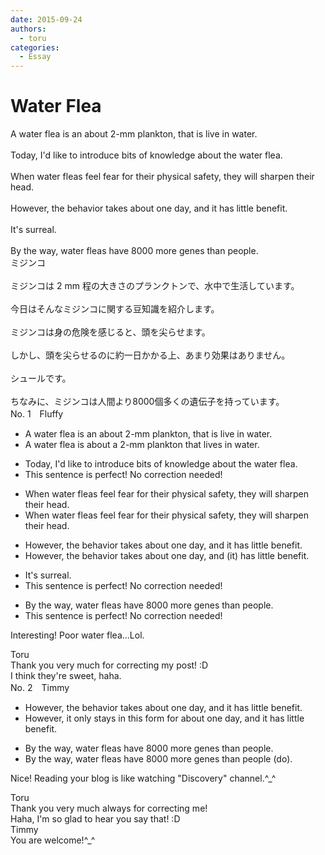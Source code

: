 ```yaml
---
date: 2015-09-24
authors:
  - toru
categories:
  - Essay
---
```


<h1 id="subject_show">Water Flea</h1>
<div class="date" hidden>Sep 24, 2015 11:05</div>
<div id="post"><div id="body_show_ori">
A water flea is an about 2-mm plankton, that is live in water.<br/><br/>Today, I'd like to introduce bits of knowledge about the water flea.<br/><br/>When water fleas feel fear for their physical safety, they will sharpen their head.<br/><br/>However, the behavior takes about one day, and it has little benefit.<br/><br/>It's surreal.<br/><br/>By the way, water fleas have 8000 more genes than people.
</div></div>

<!-- more -->

<div id="post_ja"><div id="body_show_mo">
ミジンコ<br/><br/>ミジンコは 2 mm 程の大きさのプランクトンで、水中で生活しています。<br/><br/>今日はそんなミジンコに関する豆知識を紹介します。<br/><br/>ミジンコは身の危険を感じると、頭を尖らせます。<br/><br/>しかし、頭を尖らせるのに約一日かかる上、あまり効果はありません。<br/><br/>シュールです。<br/><br/>ちなみに、ミジンコは人間より8000個多くの遺伝子を持っています。
</div></div>
<div id="block"><div class="first_name"> No. 1　<span class="just_name">Fluffy</span></div><div id="block2">
<ul class="correction_field">
<li class="incorrect">A water flea is an about 2-mm plankton, that is live in water.</li>
<li class="corrected correct">
A water flea is about <span class="f_blue">a</span> 2-mm plankton that live<span class="f_blue">s</span> in water.
</li>
</ul>
<ul class="correction_field">
<li class="incorrect">Today, I'd like to introduce bits of knowledge about the water flea.</li>
<li class="corrected perfect">This sentence is perfect! No correction needed!</li>
</ul>
<ul class="correction_field">
<li class="incorrect">When water fleas feel fear for their physical safety, they will sharpen their head.</li>
<li class="corrected correct">
When water fleas <span class="sline">feel</span> fear for their physical safety, they <span class="sline">will</span> sharpen their head.
</li>
</ul>
<ul class="correction_field">
<li class="incorrect">However, the behavior takes about one day, and it has little benefit.</li>
<li class="corrected correct">
However, the behavior takes about one day, and <span class="f_blue">(</span>it<span class="f_blue">)</span> has little benefit.
</li>
</ul>
<ul class="correction_field">
<li class="incorrect">It's surreal.</li>
<li class="corrected perfect">This sentence is perfect! No correction needed!</li>
</ul>
<ul class="correction_field">
<li class="incorrect">By the way, water fleas have 8000 more genes than people.</li>
<li class="corrected perfect">This sentence is perfect! No correction needed!</li>
</ul>
<p class="comment_small">
 Interesting! Poor water flea...Lol.
</p>

</div><div class="name"><span class="just_name">Toru</span><br>
Thank you very much for correcting my post! :D<br/>I think they're sweet, haha.
</div>
</div>
<div id="block"><div class="first_name"> No. 2　<span class="just_name">Timmy</span></div><div id="block2">
<ul class="correction_field">
<li class="incorrect">However, the behavior takes about one day, and it has little benefit.</li>
<li class="corrected correct">
However, <span class="f_blue">it only stays in this form</span> <span class="f_blue">for</span> about one day, and it has little benefit.
</li>
</ul>
<ul class="correction_field">
<li class="incorrect">By the way, water fleas have 8000 more genes than people.</li>
<li class="corrected correct">
By the way, water fleas have 8000 more genes than people (<span class="f_blue">do</span>).
</li>
</ul>
<p class="comment_small">
 Nice! Reading your blog is like watching "Discovery" channel.^_^
</p>

</div><div class="name"><span class="just_name">Toru</span><br>
Thank you very much always for correcting me!<br/>Haha, I'm so glad to hear you say that! :D
</div>
<div class="name"><span class="just_name">Timmy</span><br>
You are welcome!^_^
</div>
</div>
